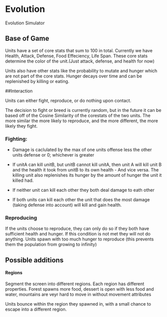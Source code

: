 # Evolution

Evolution Simulator

## Base of Game

Units have a set of core stats that sum to 100 in total. Currently we have Health, Attack, Defense, Food Effeciency, Life Span. These core stats determine the color of the unit.(Just attack, defense, and health for now)

Units also have other stats like the probability to mutate and hunger which are not part of the core stats. Hunger decays over time and can be replenished by killing or eating.

##Interaction

Units can either fight, reproduce, or do nothing upon contact.

The decision to fight or breed is currently random, but in the future it can be based off of the Cosine Similarity of the corestats of the two units. The more similar the more likely to reproduce, and the more different, the more likely they fight.

### Fighting:

- Damage is caclulated by the max of one units offense less the other units defense or 0; whichever is greater

- If unitA can kill unitB, but unitB cannot kill unitA, then unit A will kill unit B and the health it took from unitB to its own health - And vice versa. The killing unit also replenishes its hunger by the amount of hunger the unit it killed had.

- If neither unit can kill each other they both deal damage to eath other

- If both units can kill each other the unit that does the most damage (taking defense into account) will kill and gain health.

### Reproducing

If the units choose to reproduce, they can only do so if they both have sufficient health and hunger. If this condition is not met they will not do anything.
Units spawn with too much hunger to reproduce (this prevents them the population from growing to infinity)

## Possible additions

#### Regions

Segment the screen into different regions. Each region has different properties. Forest spawns more food, dessert is open with less food and water, mountains are veyr hard to move in without movement attributes

Units bounce within the region they spawned in, with a small chance to escape into a different region.
